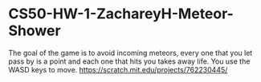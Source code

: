 # CS50-HW-1-ZachareyH-Meteor-Shower
The goal of the game is to avoid incoming meteors, every one that you let pass by is a point and each one that hits you takes away life. You use the WASD keys to move.
https://scratch.mit.edu/projects/762230445/

